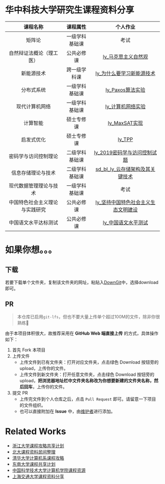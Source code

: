 # 华中科技大学研究生课程资料分享

|            课程名称            |    课程属性    |                           个人作业                           |
| :----------------------------: | :------------: | :----------------------------------------------------------: |
|             矩阵论             | 一级学科基础课 |                             考试                             |
|    自然辩证法概论（理工医）    |   公共必修课   |    [ly_马克思主义自然观](./公共课程/李研_自然辩证法.pdf)     |
|           新能源技术           |  跨一级学科课  | [ly_为什么要学习新能源技术](./公共课程/李研_新能源技术.pdf)  |
|           分布式系统           | 一级学科基础课 |          [ly_Paxos算法实验](./分布式系统/线上作业/)          |
|         现代计算机网络         | 一级学科基础课 |         [ly_计算机网络实验](./现代计算机网络/实验/)          |
|            计算智能            |   硕士专修课   |            [ly_MaxSAT实现](./计算智能/提交作业/)             |
|           启发式优化           |   硕士专修课   |        [ly_TPP](./启发式优化/李研_启发式优化作业.pdf)        |
|      密码学与访问控制理论      | 二级学科基础课 | [ly_2019密码学与访问控制试题](./密码学与访问控制理论/试题/2019密码学与访问控制试题.doc) |
|       信息存储理论与技术       | 二级学科基础课 | [sd_bl_ly_云存储架构及其关键技术](./信息存储理论与技术/读书报告_提交/) |
|     现代数据管理理论与技术     | 一级学科基础课 |                             考试                             |
| 中国特色社会主义理论与实践研究 |   公共必修课   | [ly_坚持中国特色社会主义生态文明建设](./公共课程/李研_中国特色社会主义.pdf) |
|      中国语文水平达标测试      |   公共必修课   | [ly_中国语文水平测试](./公共课程/李研_中国语文水平测试.pdf)  |



# 如果你想。。。

## 下载

若要下载单个文件夹，复制该文件夹的网址，粘贴入[DownGit](https://minhaskamal.github.io/DownGit/#/home)中，选择download即可。

## PR

> 本仓库已启用`git-lfs`，但也不要大量上传单个超过100M的文件，除非你很熟练:new_moon_with_face:

由于本项目体积很大，故推荐采用在 **GitHub Web 端直接上传** 的方式，具体操作如下：

1. 首先 Fork 本项目
2. 上传文件
   - 上传文件到已有文件夹：打开对应文件夹，点击绿色 Download 按钮旁的 upload，上传你的文件。
   - 上传文件到新文件夹：打开任意文件夹，点击绿色 Download 按钮旁的 upload，**把浏览器地址栏中文件夹名称改为你想要新建的文件夹名称，然后回车**，上传你的文件。
3. 提交 PR
   - 上传完文件到个人仓库之后，点击 `Pull Request` 即可。请留意一下项目的文件组织。
   - 也可以直接附加在 **Issue** 中，由[维护者](lyan_dut@outlook.com)进行添加。



# Related Works

- [浙江大学课程攻略共享计划](https://github.com/QSCTech/zju-icicles)
- [北大课程资料民间整理](https://github.com/lib-pku/libpku)
- [清华大学计算机系课程攻略](https://github.com/PKUanonym/REKCARC-TSC-UHT)
- [东南大学课程共享计划](https://github.com/zjdx1998/seucourseshare)
- [中国科学技术大学计算机学院课程资源](https://github.com/USTC-Resource/USTC-Course)
- [上海交通大学课程资料分享](https://github.com/CoolPhilChen/SJTU-Courses/)
